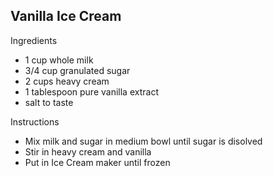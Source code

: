 ## Vanilla Ice Cream

Ingredients
- 1 cup whole milk
- 3/4 cup granulated sugar
- 2 cups heavy cream
- 1 tablespoon pure vanilla extract
- salt to taste

Instructions
- Mix milk and sugar in medium bowl until sugar is disolved
- Stir in heavy cream and vanilla
- Put in Ice Cream maker until frozen
